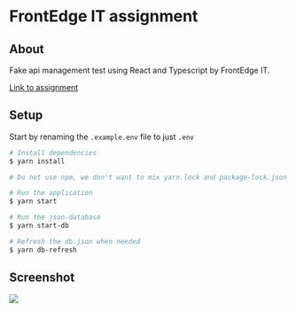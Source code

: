 # FrontEdge IT assignment

## About

Fake api management test using React and Typescript by FrontEdge IT.

[Link to assignment](https://github.com/FrontEdgeIT/React-Typescript-Test-Starter)

## Setup

Start by renaming the `.example.env` file to just `.env`

```bash
# Install dependencies
$ yarn install

# Do not use npm, we don't want to mix yarn.lock and package-lock.json

# Run the application
$ yarn start

# Run the json-database
$ yarn start-db

# Refresh the db.json when needed
$ yarn db-refresh
```

## Screenshot

![](https://user-images.githubusercontent.com/72305598/137003889-f4932d14-673a-4ab1-adca-4fb5d7cb05a6.png)
